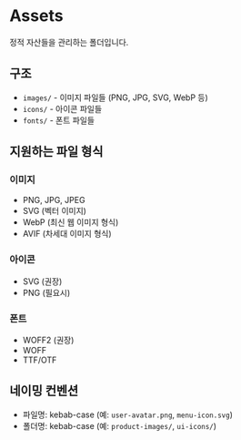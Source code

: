 # Assets

정적 자산들을 관리하는 폴더입니다.

## 구조

- `images/` - 이미지 파일들 (PNG, JPG, SVG, WebP 등)
- `icons/` - 아이콘 파일들
- `fonts/` - 폰트 파일들

## 지원하는 파일 형식

### 이미지
- PNG, JPG, JPEG
- SVG (벡터 이미지)
- WebP (최신 웹 이미지 형식)
- AVIF (차세대 이미지 형식)

### 아이콘
- SVG (권장)
- PNG (필요시)

### 폰트
- WOFF2 (권장)
- WOFF
- TTF/OTF

## 네이밍 컨벤션

- 파일명: kebab-case (예: `user-avatar.png`, `menu-icon.svg`)
- 폴더명: kebab-case (예: `product-images/`, `ui-icons/`)
